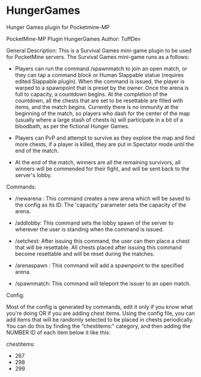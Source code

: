 # HungerGames
Hunger Games plugin for Pocketmine-MP

PocketMine-MP Plugin 
HungerGames
Author: TuffDev

General Description:  This is a Survival Games mini-game plugin to be used for PocketMine servers.  The Survival Games mini-game runs as a follows:

- Players can run the command /spawnmatch to join an open match, or they can tap a command block or Human Slappable statue (requires edited Slappable plugin).  When the command is issued, the player is warped to a spawnpoint that is preset by the owner.  Once the arena is full to capacity, a countdown begins.  At the completion of the countdown, all the chests that are set to be resettable are filled with items, and the match begins.  Currently there is no immunity at the beginning of the match, so players who dash for the center of the map (usually where a large stash of chests is) will participate in a bit of a bloodbath, as per the fictional Hunger Games.

-  Players can PvP and attempt to survive as they explore the map and find more chests, if a player is killed, they are put in Spectator mode until the end of the match.

- At the end of the match, winners are all the remaining survivors, all winners will be commended for their fight, and will be sent back to the server's lobby.

Commands:

-  /newarena <id> <capacity>:  This command creates a new arena which will be saved to the config as its ID.  The 'capacity' parameter sets the capacity of the arena.

- /addlobby: This command sets the lobby spawn of the server to wherever the user is standing when the command is issued.

- /setchest:  After issuing this command, the user can then place a chest that will be resettable.  All chests placed after issuing this command become resettable and will be reset during the matches.

- /arenaspawn <arenaId>: This command will add a spawnpoint to the specified arena.

- /spawnmatch: This command will teleport the issuer to an open match.

Config:

Most of the config is generated by commands, edit it only if you know what you're doing OR if you are adding chest items.  Using the config file, you can add items that will be randomly selected to be placed in chests periodically.  You can do this by finding the “chestitems:” category, and then adding the NUMBER ID of each item below it like this:
 
chestitems:
 - 267
 - 298
 - 299
